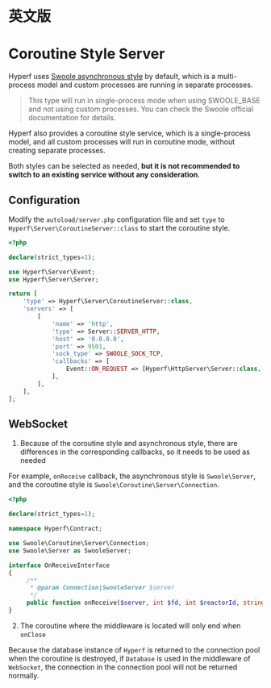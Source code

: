 # 英文版

# Coroutine Style Server

Hyperf uses [Swoole asynchronous style](https://wiki.swoole.com/#/server/init) by default, which is a multi-process model and custom processes are running in separate processes.

> This type will run in single-process mode when using SWOOLE_BASE and not using custom processes. You can check the Swoole official documentation for details.

Hyperf also provides a coroutine style service, which is a single-process model, and all custom processes will run in coroutine mode, without creating separate processes.

Both styles can be selected as needed, **but it is not recommended to switch to an existing service without any consideration**.

## Configuration

Modify the `autoload/server.php` configuration file and set `type` to `Hyperf\Server\CoroutineServer::class` to start the coroutine style.

```php
<?php

declare(strict_types=1);

use Hyperf\Server\Event;
use Hyperf\Server\Server;

return [
    'type' => Hyperf\Server\CoroutineServer::class,
    'servers' => [
        [
            'name' => 'http',
            'type' => Server::SERVER_HTTP,
            'host' => '0.0.0.0',
            'port' => 9501,
            'sock_type' => SWOOLE_SOCK_TCP,
            'callbacks' => [
                Event::ON_REQUEST => [Hyperf\HttpServer\Server::class, 'onRequest'],
            ],
        ],
    ],
];

```

## WebSocket

1. Because of the coroutine style and asynchronous style, there are differences in the corresponding callbacks, so it needs to be used as needed

For example, `onReceive` callback, the asynchronous style is `Swoole\Server`, and the coroutine style is `Swoole\Coroutine\Server\Connection`.

```php
<?php

declare(strict_types=1);

namespace Hyperf\Contract;

use Swoole\Coroutine\Server\Connection;
use Swoole\Server as SwooleServer;

interface OnReceiveInterface
{
     /**
      * @param Connection|SwooleServer $server
      */
     public function onReceive($server, int $fd, int $reactorId, string $data): void;
}
```

2. The coroutine where the middleware is located will only end when `onClose`

Because the database instance of `Hyperf` is returned to the connection pool when the coroutine is destroyed, if `Database` is used in the middleware of `WebSocket`, the connection in the connection pool will not be returned normally.